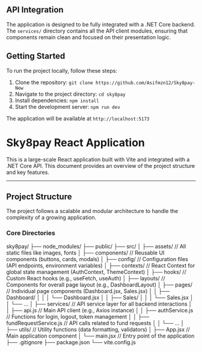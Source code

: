 ## API Integration

The application is designed to be fully integrated with a .NET Core backend. The `services/` directory contains all the API client modules, ensuring that components remain clean and focused on their presentation logic.

## Getting Started

To run the project locally, follow these steps:

1.  Clone the repository:
    `git clone https://github.com/Asifmzn12/Sky8pay-New`
2.  Navigate to the project directory:
    `cd sky8pay`
3.  Install dependencies:
    `npm install`
4.  Start the development server:
    `npm run dev`

The application will be available at `http://localhost:5173`


# Sky8pay React Application

This is a large-scale React application built with Vite and integrated with a .NET Core API. This document provides an overview of the project structure and key features.

---

## Project Structure

The project follows a scalable and modular architecture to handle the complexity of a growing application.

### Core Directories
sky8pay/
├── node_modules/
├── public/
├── src/
│   ├── assets/                 // All static files like images, fonts
│   ├── components/              // Reusable UI components (buttons, cards, modals)
│   ├── config/                  // Configuration files (API endpoints, environment variables)
│   ├── contexts/                // React Context for global state management (AuthContext, ThemeContext)
│   ├── hooks/                   // Custom React hooks (e.g., useFetch, useAuth)
│   ├── layouts/                 // Components for overall page layout (e.g., DashboardLayout)
│   ├── pages/                   // Individual page components (Dashboard.jsx, Sales.jsx)
│   │   ├── Dashboard/
│   │   │   └── Dashboard.jsx
│   │   ├── Sales/
│   │   │   └── Sales.jsx
│   │   └── ...
│   ├── services/                // API service layer for all backend interactions
│   │   ├── api.js               // Main API client (e.g., Axios instance)
│   │   ├── authService.js       // Functions for login, logout, token management
│   │   ├── fundRequestService.js // API calls related to fund requests
│   │   └── ...
│   ├── utils/                   // Utility functions (data formatting, validators)
│   ├── App.jsx                  // Main application component
│   └── main.jsx                 // Entry point of the application
├── .gitignore
├── package.json
└── vite.config.js